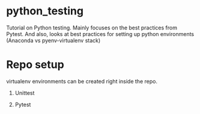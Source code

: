 # python_testing
Tutorial on Python testing. Mainly focuses on the best practices from Pytest. And also, looks at best practices for setting up python environments (Anaconda vs pyenv-virtualenv stack)

# Repo setup
virtualenv environments can be created right inside the repo.

1. Unittest

2. Pytest
